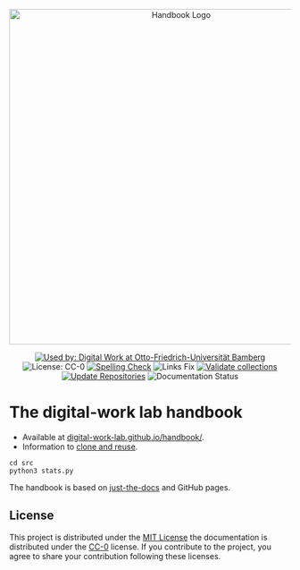 <p align="center">
    <img alt="Handbook Logo" src="https://raw.githubusercontent.com/digital-work-lab/handbook/main/assets/images/digital-work-lab.png" width="600px">
</p>

<div align="center">

[![Used by: Digital Work at Otto-Friedrich-Universität Bamberg](https://img.shields.io/badge/Used%20by-%20Digital%20Work%20(Otto--Friedrich--Universit%C3%A4t%20Bamberg)-blue)](https://digital-work-lab.github.io/handbook/)
![License: CC-0](https://img.shields.io/badge/License-CC--0-green.svg)
[![Spelling Check](https://github.com/digital-work-lab/handbook/actions/workflows/spelling.yml/badge.svg)](https://github.com/digital-work-lab/handbook/actions/workflows/spelling.yml)
![Links Fix](https://github.com/digital-work-lab/handbook/actions/workflows/links_fix.yml/badge.svg)
[![Validate collections](https://github.com/digital-work-lab/handbook/actions/workflows/validate_collections.yml/badge.svg)](https://github.com/digital-work-lab/handbook/actions/workflows/validate_collections.yml)
[![Update Repositories](https://github.com/digital-work-lab/handbook/actions/workflows/update_repositories.yaml/badge.svg)](https://github.com/digital-work-lab/handbook/actions/workflows/update_repositories.yaml)
![Documentation Status](https://img.shields.io/github/actions/workflow/status/digital-work-lab/handbook/pages.yml?label=documentation)

</div>

# The digital-work lab handbook

- Available at [digital-work-lab.github.io/handbook/](https://digital-work-lab.github.io/handbook/).
- Information to [clone and reuse](https://digital-work-lab.github.io/handbook/docs/10-lab/10_processes/10.10.handbook.html#how-to-copy-the-handbook).

```
cd src
python3 stats.py
```

The handbook is based on [just-the-docs](https://github.com/just-the-docs/just-the-docs) and GitHub pages.

## License

This project is distributed under the [MIT License](LICENSE) the documentation is distributed under the [CC-0](https://creativecommons.org/publicdomain/zero/1.0/) license.
If you contribute to the project, you agree to share your contribution following these licenses.
